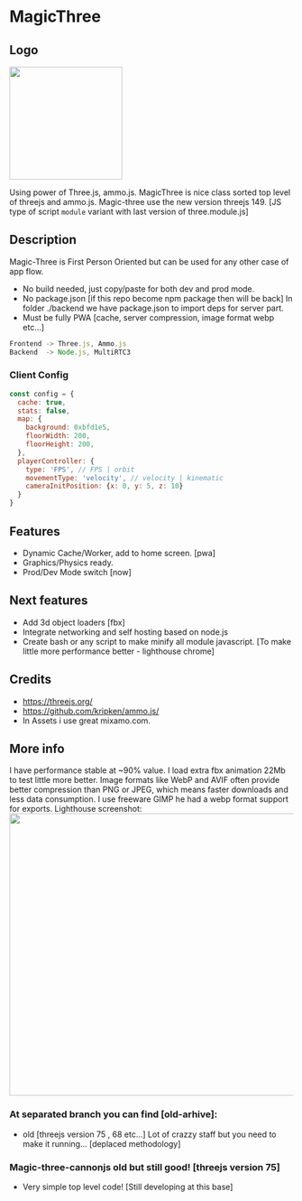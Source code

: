 
# MagicThree

## Logo
<img src="https://github.com/zlatnaspirala/magic-three/blob/main/magic-three-ammo/public/assets/icons/icon.png" width="200" height="200">

Using power of Three.js, ammo.js. MagicThree is nice class sorted top level of threejs and ammo.js. Magic-three use the new version threejs 149.
[JS type of script `module` variant with last version of three.module.js] 

## Description
  Magic-Three is First Person Oriented but can be used for any other case of app flow.
  - No build needed, just copy/paste for both dev and prod mode.
  - No package.json [if this repo become npm package then will be back]
    In folder ./backend we have package.json to import deps for server part.
  - Must be fully PWA [cache, server compression, image format webp etc...]

```js
Frontend -> Three.js, Ammo.js
Backend  -> Node.js, MultiRTC3
```

### Client Config

```js
const config = {
  cache: true,
  stats: false,
  map: {
    background: 0xbfd1e5,
    floorWidth: 200,
    floorHeight: 200,
  },
  playerController: {
    type: 'FPS', // FPS | orbit
    movementType: 'velocity', // velocity | kinematic
    cameraInitPosition: {x: 0, y: 5, z: 10}
  }
}
```


## Features
 - Dynamic Cache/Worker, add to home screen. [pwa]
 - Graphics/Physics ready.
 - Prod/Dev Mode switch [now]

## Next features
 - Add 3d object loaders [fbx]
 - Integrate networking and self hosting based on node.js
 - Create bash or any script to make minify all module javascript. [To make little more performance better - lighthouse chrome]

## Credits
 - https://threejs.org/
 - https://github.com/kripken/ammo.js/
 - In Assets i use great mixamo.com.


## More info
I have performance stable at ~90% value. I load extra fbx animation 22Mb to test little more better.
Image formats like WebP and AVIF often provide better compression than PNG or JPEG, 
which means faster downloads and less data consumption. I use freeware GIMP he had a webp format support for exports.
Lighthouse screenshot:
<img src="https://github.com/zlatnaspirala/magic-three/blob/main/non-project-files/pwa.png" width="800" height="500">


### At separated branch you can find [old-arhive]:
- old [threejs version 75 , 68 etc...]
   Lot of crazzy staff but you need to make it running... [deplaced methodology]

### Magic-three-cannonjs old but still good! [threejs version 75]
 - Very simple top level code! [Still developing at this base]
